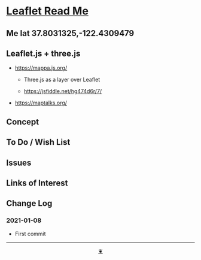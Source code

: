 <span style=display:none; >[You are now in a GitHub source code view - click this link to view Read Me file as a web page]( https://pushme-pullyou.github.io/tootoo-2021/sandbox/leaflet-2d/  "View file as a web page." ) </span>



# [Leaflet Read Me]( ./index.html )

<!--@@@
<div class=iframe-resize ><iframe src=https://pushme-pullyou.github.io/tootoo-2021/sandbox/leaflet-2d/ height=100% width=100% ></iframe></div>
_Leaflet_

### Full Screen: [Leaflet]( https://pushme-pullyou.github.io/tootoo-2021/sandbox/leaflet-2d/ )
@@@-->


## Me lat 37.8031325,-122.4309479

## Leaflet.js + three.js


* https://mappa.js.org/
	* Three.js as a layer over Leaflet

	* https://jsfiddle.net/hg474d6r/7/
* https://maptalks.org/


## Concept


## To Do / Wish List


## Issues


## Links of Interest


## Change Log

### 2021-01-08

* First commit


***

<center><a href=javascript:window.scrollTo(0,0); class=aDingbat title="Scroll to top" > ❦ </a></center>
